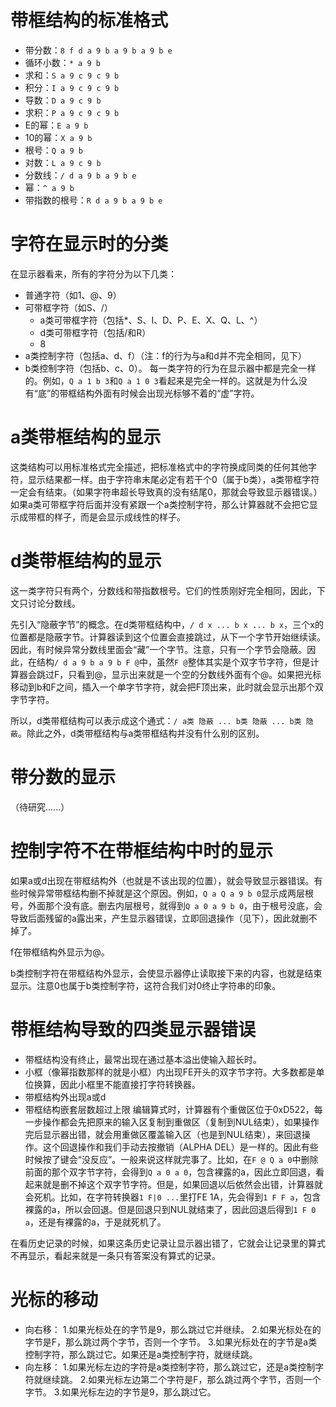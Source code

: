 # 带框结构的标准格式
- 带分数：`8 f d a 9 b a 9 b a 9 b e`
- 循环小数：`* a 9 b`
- 求和：`S a 9 c 9 c 9 b`
- 积分：`I a 9 c 9 c 9 b`
- 导数：`D a 9 c 9 b`
- 求积：`P a 9 c 9 c 9 b`
- E的幂：`E a 9 b`
- 10的幂：`X a 9 b`
- 根号：`Q a 9 b`
- 对数：`L a 9 c 9 b`
- 分数线：`/ d a 9 b a 9 b e`
- 幂：`^ a 9 b`
- 带指数的根号：`R d a 9 b a 9 b e`
# 字符在显示时的分类
在显示器看来，所有的字符分为以下几类：
- 普通字符（如1、@、9）
- 可带框字符（如S、/）
    - a类可带框字符（包括*、S、I、D、P、E、X、Q、L、^）
    - d类可带框字符（包括/和R）
    - 8
- a类控制字符（包括a、d、f）（注：f的行为与a和d并不完全相同，见下）
- b类控制字符（包括b、c、0）。
每一类字符的行为在显示器中都是完全一样的。例如，`Q a 1 b 3`和`Q a 1 0 3`看起来是完全一样的。这就是为什么没有“底”的带框结构外面有时候会出现光标够不着的“虚”字符。
# a类带框结构的显示
这类结构可以用标准格式完全描述，把标准格式中的字符换成同类的任何其他字符，显示结果都一样。由于字符串末尾必定有若干个0（属于b类），a类带框字符一定会有结束。（如果字符串超长导致真的没有结尾0，那就会导致显示器错误。）如果a类可带框字符后面并没有紧跟一个a类控制字符，那么计算器就不会把它显示成带框的样子，而是会显示成线性的样子。
# d类带框结构的显示
这一类字符只有两个，分数线和带指数根号。它们的性质刚好完全相同，因此，下文只讨论分数线。

先引入“隐蔽字节”的概念。在d类带框结构中，`/ d x ... b x ... b x`，三个x的位置都是隐蔽字节。计算器读到这个位置会直接跳过，从下一个字节开始继续读。因此，有时候异常分数线里面会“藏”一个字节。注意，只有一个字节会隐蔽。因此，在结构`/ d a 9 b a 9 b F @`中，虽然`F @`整体其实是个双字节字符，但是计算器会跳过F，只看到@，显示出来就是一个空的分数线外面有个@。如果把光标移动到b和F之间，插入一个单字节字符，就会把F顶出来，此时就会显示出那个双字节字符。

所以，d类带框结构可以表示成这个通式：`/ a类 隐蔽 ... b类 隐蔽 ... b类 隐蔽`。除此之外，d类带框结构与a类带框结构并没有什么别的区别。
# 带分数的显示
（待研究……）
# 控制字符不在带框结构中时的显示
如果a或d出现在带框结构外（也就是不该出现的位置），就会导致显示器错误。有些时候异常带框结构删不掉就是这个原因。例如，`Q a Q a 9 b 0`显示成两层根号，外面那个没有底。删去内层根号，就得到`Q a 0 a 9 b 0`，由于根号没底，会导致后面残留的a露出来，产生显示器错误，立即回退操作（见下），因此就删不掉了。

f在带框结构外显示为@。

b类控制字符在带框结构外显示，会使显示器停止读取接下来的内容，也就是结束显示。注意0也属于b类控制字符，这符合我们对0终止字符串的印象。
# 带框结构导致的四类显示器错误
- 带框结构没有终止，最常出现在通过基本溢出使输入超长时。
- 小框（像幂指数那样的就是小框）内出现FE开头的双字节字符。大多数都是单位换算，因此小框里不能直接打字符转换器。
- 带框结构外出现a或d
- 带框结构嵌套层数超过上限
编辑算式时，计算器有个重做区位于0xD522，每一步操作都会先把原来的输入区复制到重做区（复制到NUL结束），如果操作完后显示器出错，就会用重做区覆盖输入区（也是到NUL结束），来回退操作。这个回退操作和我们手动去按撤销（ALPHA DEL）是一样的。因此有些时候按了键会“没反应”。一般来说这样就完事了。比如，在`F @ Q a 0`中删除前面的那个双字节字符，会得到`Q a 0 a 0`，包含裸露的a，因此立即回退，看起来就是删不掉这个双字节字符。但是，如果回退以后依然会出错，计算器就会死机。比如，在字符转换器`1 F|0 ...`里打FE 1A，先会得到`1 F F a`，包含裸露的a，所以会回退。但是回退只到NUL就结束了，因此回退后得到`1 F 0 a`，还是有裸露的a，于是就死机了。

在看历史记录的时候，如果这条历史记录让显示器出错了，它就会让记录里的算式不再显示，看起来就是一条只有答案没有算式的记录。
# 光标的移动
- 向右移：
    1.如果光标处在的字节是9，那么跳过它并继续。
    2.如果光标处在的字节是F，那么跳过两个字节，否则一个字节。
    3.如果光标处在的字节是a类控制字符，那么跳过它。如果还是a类控制字符，就继续跳。
- 向左移：
    1.如果光标左边的字符是a类控制字符，那么跳过它，还是a类控制字符就继续跳。
    2.如果光标左边第二个字符是F，那么跳过两个字节，否则一个字节。
    3.如果光标左边的字节是9，那么跳过它。